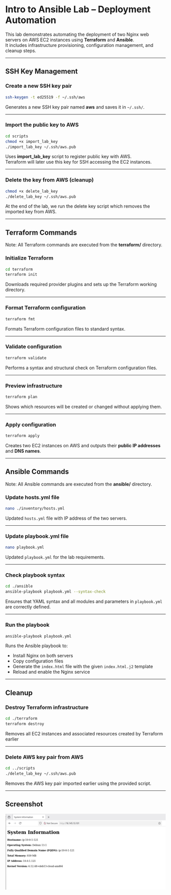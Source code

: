 # Intro to Ansible Lab – Deployment Automation

This lab demonstrates automating the deployment of two Nginx web servers on AWS EC2 instances using **Terraform** and **Ansible**.  
It includes infrastructure provisioning, configuration management, and cleanup steps.

---

## SSH Key Management

### Create a new SSH key pair
```bash
ssh-keygen -t ed25519 -f ~/.ssh/aws
```
Generates a new SSH key pair named **aws** and saves it in `~/.ssh/`.  

---

### Import the public key to AWS
```bash
cd scripts
chmod +x import_lab_key
./import_lab_key ~/.ssh/aws.pub
```
Uses **import_lab_key** script to register public key with AWS.  
Terraform will later use this key for SSH accessing the EC2 instances.

---

### Delete the key from AWS (cleanup)
```bash
chmod +x delete_lab_key
./delete_lab_key ~/.ssh/aws.pub
```
At the end of the lab, we run the delete key script which removes the imported key from AWS.

---

## Terraform Commands

Note: All Terraform commands are executed from the **terraform/** directory.

### Initialize Terraform
```bash
cd terraform
terraform init
```
Downloads required provider plugins and sets up the Terraform working directory.

---

### Format Terraform configuration
```bash
terraform fmt
```
Formats Terraform configuration files to standard syntax.

---

### Validate configuration
```bash
terraform validate
```
Performs a syntax and structural check on Terraform configuration files.

---

### Preview infrastructure
```bash
terraform plan
```
Shows which resources will be created or changed without applying them.

---

### Apply configuration
```bash
terraform apply
```
Creates two EC2 instances on AWS and outputs their **public IP addresses** and **DNS names**.

---

## Ansible Commands

Note: All Ansible commands are executed from the **ansible/** directory.

### Update hosts.yml file
```bash
nano ./inventory/hosts.yml
```
Updated `hosts.yml` file with IP address of the two servers.

---

### Update playbook.yml file
```bash
nano playbook.yml
```
Updated `playbook.yml` for the lab requirements. 

---

### Check playbook syntax
```bash
cd ./ansible
ansible-playbook playbook.yml --syntax-check
```
Ensures that YAML syntax and all modules and parameters in `playbook.yml` are correctly defined.

---

### Run the playbook
```bash
ansible-playbook playbook.yml
```
Runs the Ansible playbook to:
- Install Nginx on both servers  
- Copy configuration files  
- Generate the `index.html` file with the given `index.html.j2` template
- Reload and enable the Nginx service  

---

## Cleanup

### Destroy Terraform infrastructure
```bash
cd ./terraform
terraform destroy
```
Removes all EC2 instances and associated resources created by Terraform earlier

---

### Delete AWS key pair from AWS
```bash
cd ../scripts
./delete_lab_key ~/.ssh/aws.pub
```
Removes the AWS key pair imported earlier using the provided script.  

---

## Screenshot

![Ansible Lab Webpage](screenshots/ansible-lab-webpage.png)
